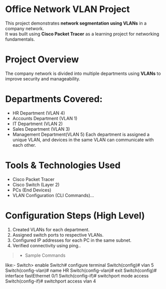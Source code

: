 # Office Network VLAN Project 
This project demonstrates **network segmentation using VLANs** in a company network.  
It was built using **Cisco Packet Tracer** as a learning project for networking fundamentals.

# Project Overview
The company network is divided into multiple departments using **VLANs** to improve security and manageability.

# Departments Covered:
- HR Department (VLAN 4)
- Accounts Department (VLAN 1)
- IT Department (VLAN 2)
- Sales Department (VLAN 3)
- Management Department(VLAN 5)
Each department is assigned a unique VLAN, and devices in the same VLAN can communicate with each other.

# Tools & Technologies Used
- Cisco Packet Tracer
- Cisco Switch (Layer 2)
- PCs (End Devices)
- VLAN Configuration (CLI Commands)...

# Configuration Steps (High Level)
1. Created VLANs for each department.
2. Assigned switch ports to respective VLANs.
3. Configured IP addresses for each PC in the same subnet.
4. Verified connectivity using ping..

 >- Sample Commands

like:-
Switch> enable
Switch# configure terminal
Switch(config)# vlan 5
Switch(config-vlan)# name HR
Switch(config-vlan)# exit
Switch(config)# interface fastEthernet 0/1
Switch(config-if)# switchport mode access
Switch(config-if)# switchport access vlan 4
